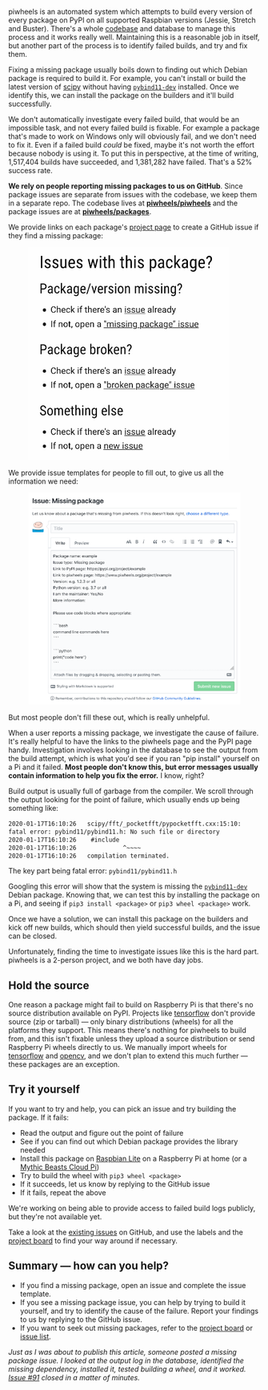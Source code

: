 piwheels is an automated system which attempts to build every version of every package on PyPI on
all supported Raspbian versions (Jessie, Stretch and Buster). There's a whole
[codebase](https://github.com/piwheels/piwheels) and database to manage this process and it works
really well. Maintaining this is a reasonable job in itself, but another part of the process is to
identify failed builds, and try and fix them.

Fixing a missing package usually boils down to finding out which Debian package is required to build
it. For example, you can't install or build the latest version of
[scipy](https://www.piwheels.org/project/scipy/) without having
[`pybind11-dev`](https://packages.debian.org/buster/pybind11-dev) installed. Once we identify this,
we can install the package on the builders and it'll build successfully.

We don't automatically investigate every failed build, that would be an impossible task, and not
every failed build is fixable. For example a package that's made to work on Windows only will
obviously fail, and we don't need to fix it. Even if a failed build *could* be fixed, maybe it's
not worth the effort because nobody is using it. To put this in perspective, at the time of writing,
1,517,404 builds have succeeded, and 1,381,282 have failed. That's a 52% success rate.

**We rely on people reporting missing packages to us on GitHub**. Since package issues are separate
from issues with the codebase, we keep them in a separate repo. The codebase lives at
**[piwheels/piwheels](https://github.com/piwheels/piwheels)** and the package issues are at
[**piwheels/packages**](https://github.com/piwheels/packages).

We provide links on each package's [project page](https://www.piwheels.org/project/numpy/) to
create a GitHub issue if they find a missing package:

<figure class="block-image">
<a href="https://www.piwheels.org/project/numpy/"><img src="images/piwheels-issue-links.png" /></a>
</figure>

We provide issue templates for people to fill out, to give us all the information we need:

<figure class="block-image">
<a href="https://github.com/piwheels/packages/issues/new/choose"><img src="images/piwheels-issue-templlate.png" /></a>
</figure>

But most people don't fill these out, which is really unhelpful.

When a user reports a missing package, we investigate the cause of failure. It's really helpful to
have the links to the piwheels page and the PyPI page handy. Investigation involves looking in the
database to see the output from the build attempt, which is what you'd see if you ran "pip
install" yourself on a Pi and it failed. **Most people don't know this, but error messages usually
contain information to help you fix the error.** I know, right?

Build output is usually full of garbage from the compiler. We scroll through the output looking for
the point of failure, which usually ends up being something like:

```
2020-01-17T16:10:26   scipy/fft/_pocketfft/pypocketfft.cxx:15:10: fatal error: pybind11/pybind11.h: No such file or directory
2020-01-17T16:10:26    #include 
2020-01-17T16:10:26             ^~~~~
2020-01-17T16:10:26   compilation terminated.
```

The key part being fatal error: `pybind11/pybind11.h`

Googling this error will show that the system is missing the
[`pybind11-dev`](https://packages.debian.org/buster/pybind11-dev) Debian package. Knowing that, we
can test this by installing the package on a Pi, and seeing if `pip3 install <package>` or
`pip3 wheel <package>` work.

Once we have a solution, we can install this package on the builders and kick off new builds, which
should then yield successful builds, and the issue can be closed.

Unfortunately, finding the time to investigate issues like this is the hard part. piwheels is a
2-person project, and we both have day jobs.

## Hold the source

One reason a package might fail to build on Raspberry Pi is that there's no source distribution
available on PyPI. Projects like [tensorflow](https://pypi.org/project/tensorflow/) don't provide
source (zip or tarball) — only binary distributions (wheels) for all the platforms they support.
This means there's nothing for piwheels to build from, and this isn't fixable unless they upload a
source distribution or send Raspberry Pi wheels directly to us. We manually import wheels for
[tensorflow](https://piwheels.org/project/tensorflow/) and
[opencv](https://piwheels.org/project/opencv-python), and we don't plan to extend this much further
— these packages are an exception.

## Try it yourself

If you want to try and help, you can pick an issue and try building the package. If it fails:

- Read the output and figure out the point of failure
- See if you can find out which Debian package provides the library needed
- Install this package on [Raspbian Lite](https://www.raspberrypi.org/downloads/raspbian/) on a
    Raspberry Pi at home (or a [Mythic Beasts Cloud Pi](https://www.mythic-beasts.com/order/rpi))
- Try to build the wheel with `pip3 wheel <package>`
- If it succeeds, let us know by replying to the GitHub issue
- If it fails, repeat the above

We're working on being able to provide access to failed build logs publicly, but they're not
available yet.

Take a look at the [existing issues](https://github.com/piwheels/packages/issues) on GitHub, and use
the labels and the [project board](https://github.com/piwheels/packages/projects/1) to find your way
around if necessary.

## Summary — how can you help?

- If you find a missing package, open an issue and complete the issue template.
- If you see a missing package issue, you can help by trying to build it yourself, and try to
    identify the cause of the failure. Report your findings to us by replying to the GitHub issue.
- If you want to seek out missing packages, refer to the [project
    board](https://github.com/piwheels/packages/projects/1) or [issue
    list](https://github.com/piwheels/packages/issues).

*Just as I was about to publish this article, someone posted a missing package issue. I looked at
the output log in the database, identified the missing dependency, installed it, tested building a
wheel, and it worked. [Issue #91](https://github.com/piwheels/packages/issues/91) closed in a matter
of minutes.*

